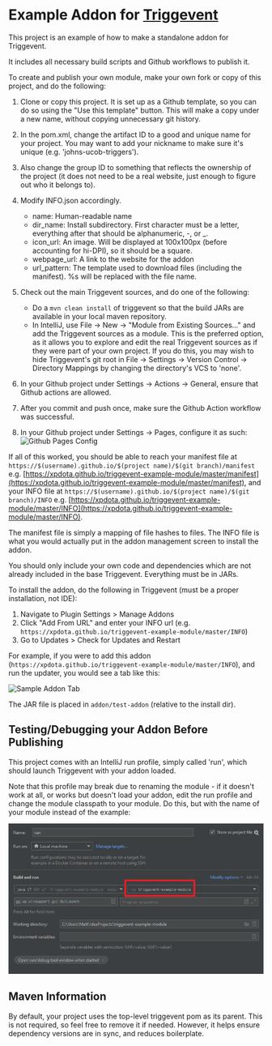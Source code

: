 # Example Addon for [Triggevent](https://github.com/xpdota/event-trigger/)

This project is an example of how to make a standalone addon for Triggevent.

It includes all necessary build scripts and Github workflows to publish it.

To create and publish your own module, make your own fork or copy of this project, and do the following:

1. Clone or copy this project. It is set up as a Github template, so you can do so using the "Use this template" button. This will make a copy under a new name, without copying unnecessary git history.
2. In the pom.xml, change the artifact ID to a good and unique name for your project. You may want to add your nickname to make sure it's unique (e.g. 'johns-ucob-triggers').
3. Also change the group ID to something that reflects the ownership of the project (it does not need to be a real website, just enough to figure out who it belongs to).
4. Modify INFO.json accordingly.
    - name: Human-readable name
    - dir_name: Install subdirectory. First character must be a letter, everything after that should be alphanumeric, -, or _.
    - icon_url: An image. Will be displayed at 100x100px (before accounting for hi-DPI), so it should be a square.
    - webpage_url: A link to the website for the addon
    - url_pattern: The template used to download files (including the manifest). %s will be replaced with the file name.
5. Check out the main Triggevent sources, and do one of the following:
    - Do a `mvn clean install` of triggevent so that the build JARs are available in your local maven repository.
    - In IntelliJ, use File -> New -> "Module from Existing Sources..." and add the Triggevent sources as a module.
      This is the preferred option, as it allows you to explore and edit the real Triggevent sources as if they were
      part of your own project.
      If you do this, you may wish to hide Triggevent's git root in File -> Settings -> Version Control -> Directory 
      Mappings by changing the directory's VCS to 'none'.

6. In your Github project under Settings -> Actions -> General, ensure that Github actions are allowed.
7. After you commit and push once, make sure the Github Action workflow was successful.
8. In your Github project under Settings -> Pages, configure it as such:
![Github Pages Config](docs/gh-pages-config.png)

If all of this worked, you should be able to reach your manifest file 
at `https://$(username).github.io/$(project name)/$(git branch)/manifest`
e.g. [https://xpdota.github.io/triggevent-example-module/master/manifest](https://xpdota.github.io/triggevent-example-module/master/manifest),
and your INFO file at `https://$(username).github.io/$(project name)/$(git branch)/INFO` e.g. [https://xpdota.github.io/triggevent-example-module/master/INFO](https://xpdota.github.io/triggevent-example-module/master/INFO).

The manifest file is simply a mapping of file hashes to files. The INFO file is what you would actually put in
the addon management screen to install the addon.

You should only include your own code and dependencies which are not already included in the base Triggevent.
Everything must be in JARs.

To install the addon, do the following in Triggevent (must be a proper installation, not IDE):

1. Navigate to Plugin Settings > Manage Addons
2. Click "Add From URL" and enter your INFO url (e.g. `https://xpdota.github.io/triggevent-example-module/master/INFO`)
3. Go to Updates > Check for Updates and Restart

For example, if you were to add this addon (`https://xpdota.github.io/triggevent-example-module/master/INFO`), and
run the updater, you would see a tab like this:

![Sample Addon Tab](docs/sample-addon-tab.png)

The JAR file is placed in `addon/test-addon` (relative to the install dir). 

## Testing/Debugging your Addon Before Publishing

This project comes with an IntelliJ run profile, simply called 'run', which should launch
Triggevent with your addon loaded.

Note that this profile may break due to renaming the module - if it doesn't work at all, or works
but doesn't load your addon, edit the run profile and change the module classpath to your module. 
Do this, but with the name of your module instead of the example:

![How to fix the run configuration](docs/run-config-fix.png)

## Maven Information

By default, your project uses the top-level triggevent pom as its parent. This is not required, so feel free to remove it
if needed. However, it helps ensure dependency versions are in sync, and reduces boilerplate.